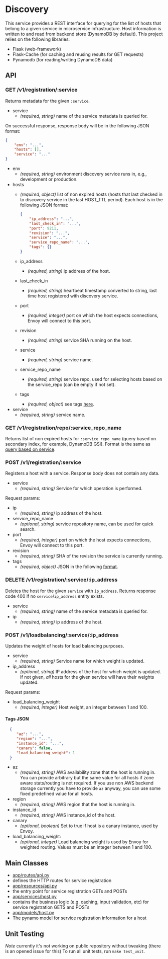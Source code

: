 # Discovery

This service provides a REST interface for querying for the list of hosts that belong to a given service in microservice infrastructure.
Host information is written to and read from backend store (DynamoDB by default). This project relies on the following libraries:
* Flask (web-framework)
* Flask-Cache (for caching and reusing results for GET requests)
* Pynamodb (for reading/writing DynamoDB data)

## API
### GET /v1/registration/:service
Returns metadata for the given `:service`.

* service
  * *(required, string)* name of the service metadata is queried for.

On successful response, response body will be in the following JSON format:
```json
{
    "env": "...",
    "hosts": [],
    "service": "..."
}
```
* env
  * *(required, string)* environment discovery service runs in, e.g., development or production.
* hosts
  * *(required, object)* list of non expired hosts (hosts that last checked in to discovery service in the last HOST_TTL period).
  Each host is in the following JSON format:

    ```json
    {
        "ip_address": "...",
        "last_check_in": "...",
        "port": 9211,
        "revision": "...",
        "service": "...",
        "service_repo_name": "...",
        "tags": {}
    }
    ```
  * ip_address
    * *(required, string)* ip address of the host.
  * last_check_in
    * *(required, string)* heartbeat timestamp converted to string, last time host registered with discovery service.
  * port
    * *(required, integer)* port on which the host expects connections, Envoy will connect to this port.
  * revision
    * *(required, string)* service SHA running on the host.
  * service
    * *(required, string)* service name.
  * service_repo_name
    * *(required, string)* service repo, used for selecting hosts based on the service_repo (can be empty if not set).
  * tags
    * *(required, object)* see tags [here](#tags-json).
* service
  * *(required, string)* service name.

### GET /v1/registration/repo/:service_repo_name
Returns list of non expired hosts for `:service_repo_name` (query based on secondary index, for example, DynamoDB GSI).
Format is the same as [query based on service](#get-v1registrationservice).

### POST /v1/registration/:service
Registers a host with a service. Response body does not contain any data.

* service
  * *(required, string)* Service for which operation is performed.

Request params:
* ip
  * *(required, string)* ip address of the host.
* service_repo_name
  * *(optional, string)* service repository name, can be used for quick search.
* port
  * *(required, integer)* port on which the host expects connections, Envoy will connect to this port.
* revision
  * *(required, string)* SHA of the revision the service is currently running.
* tags
  * *(required, object)* JSON in the following [format](#tags-json).

### DELETE /v1/registration/:service/:ip_address
Deletes the host for the given `service` with `ip_address`.
Returns response code 400 if no `service`/`ip_address` entity exists.

* service
  * *(required, string)* name of the service metadata is queried for.
* ip
  * *(required, string)* ip address of the host.

### POST /v1/loadbalancing/:service/:ip_address
Updates the weight of hosts for load balancing purposes.

* service
  * *(required, string)* Service name for which weight is updated.
* ip_address
  * *(optional, string)* IP address of the host for which weight is updated.
  If not given, *all* hosts for the given service will have their weights updated.

Request params:
* load_balancing_weight
  * *(required, integer)* Host weight, an integer between 1 and 100.

#### Tags JSON
```json
  {
     "az": "...",
     "region": "...",
     "instance_id": "...",
     "canary": false,
     "load_balancing_weight": 1
  }
```

* az
  * *(required, string)* AWS availability zone that the host is running in. You
  can provide arbitrary but the same value for all hosts if zone aware stats/routing
  is not required. If you use non AWS backend storage currently you have to provide `az`
  anyway, you can use some fixed predefined value for all hosts.
* region
  * *(required, string)* AWS region that the host is running in.
* instance_id
  * *(required, string)* AWS instance_id of the host.
* canary
  * *(optional, boolean)* Set to true if host is a canary instance, used by Envoy.
* load_balancing_weight:
  * *(optional, integer)* Load balancing weight is used by Envoy for weighted routing.
  Values must be an integer between 1 and 100.

## Main Classes
- [app/routes/api.py](https://github.com/lyft/discovery/blob/master/app/routes/api.py)
 - defines the HTTP routes for service registration
- [app/resources/api.py](https://github.com/lyft/discovery/blob/master/app/resources/api.py)
 - the entry point for service registration GETs and POSTs
- [app/services/host.py](https://github.com/lyft/discovery/blob/master/app/services/host.py)
 - contains the business logic (e.g. caching, input validation, etc) for service registration GETS and POSTs
- [app/models/host.py](https://github.com/lyft/discovery/blob/master/app/models/host.py)
 - The pynamo model for service registration information for a host

## Unit Testing
*Note* currently it's not working on public repository without tweaking (there is an opened issue for this)
To run all unit tests, run `make test_unit`.
